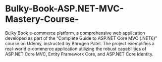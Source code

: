 # Bulky-Book-ASP.NET-MVC-Mastery-Course-
Bulky Book e-commerce platform, a comprehensive web application developed as part of the “Complete Guide to ASP.NET Core MVC (.NET6)” course on Udemy, instructed by Bhrugen Patel. The project exemplifies a real-world e-commerce application utilizing the robust capabilities of ASP.NET Core MVC, Entity Framework Core, and ASP.NET Core Identity.
